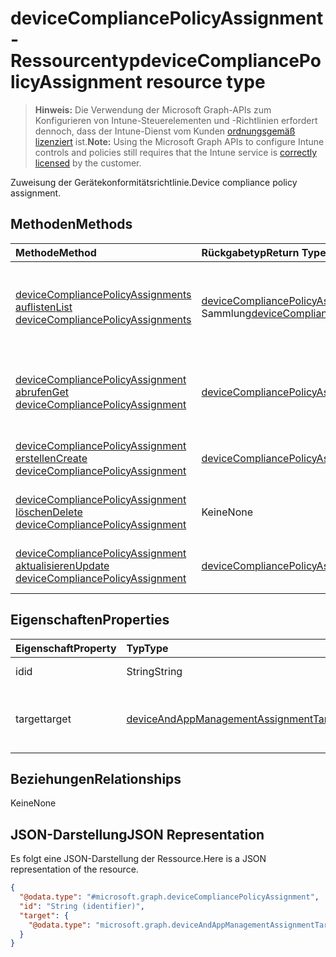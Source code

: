 # <a name="devicecompliancepolicyassignment-resource-type"></a><span data-ttu-id="4e72d-101">deviceCompliancePolicyAssignment-Ressourcentyp</span><span class="sxs-lookup"><span data-stu-id="4e72d-101">deviceCompliancePolicyAssignment resource type</span></span>

> <span data-ttu-id="4e72d-102">**Hinweis:** Die Verwendung der Microsoft Graph-APIs zum Konfigurieren von Intune-Steuerelementen und -Richtlinien erfordert dennoch, dass der Intune-Dienst vom Kunden [ordnungsgemäß lizenziert](https://go.microsoft.com/fwlink/?linkid=839381) ist.</span><span class="sxs-lookup"><span data-stu-id="4e72d-102">**Note:** Using the Microsoft Graph APIs to configure Intune controls and policies still requires that the Intune service is [correctly licensed](https://go.microsoft.com/fwlink/?linkid=839381) by the customer.</span></span>

<span data-ttu-id="4e72d-103">Zuweisung der Gerätekonformitätsrichtlinie.</span><span class="sxs-lookup"><span data-stu-id="4e72d-103">Device compliance policy assignment.</span></span>
## <a name="methods"></a><span data-ttu-id="4e72d-104">Methoden</span><span class="sxs-lookup"><span data-stu-id="4e72d-104">Methods</span></span>
|<span data-ttu-id="4e72d-105">Methode</span><span class="sxs-lookup"><span data-stu-id="4e72d-105">Method</span></span>|<span data-ttu-id="4e72d-106">Rückgabetyp</span><span class="sxs-lookup"><span data-stu-id="4e72d-106">Return Type</span></span>|<span data-ttu-id="4e72d-107">Beschreibung</span><span class="sxs-lookup"><span data-stu-id="4e72d-107">Description</span></span>|
|:---|:---|:---|
|[<span data-ttu-id="4e72d-108">deviceCompliancePolicyAssignments auflisten</span><span class="sxs-lookup"><span data-stu-id="4e72d-108">List deviceCompliancePolicyAssignments</span></span>](../api/intune_deviceconfig_devicecompliancepolicyassignment_list.md)|<span data-ttu-id="4e72d-109">[deviceCompliancePolicyAssignment](../resources/intune_deviceconfig_devicecompliancepolicyassignment.md)-Sammlung</span><span class="sxs-lookup"><span data-stu-id="4e72d-109">[deviceCompliancePolicyAssignment](../resources/intune_deviceconfig_devicecompliancepolicyassignment.md) collection</span></span>|<span data-ttu-id="4e72d-110">Auflisten von Eigenschaften und Beziehungen der [deviceCompliancePolicyAssignment](../resources/intune_deviceconfig_devicecompliancepolicyassignment.md)-Objekte.</span><span class="sxs-lookup"><span data-stu-id="4e72d-110">List properties and relationships of the [deviceCompliancePolicyAssignment](../resources/intune_deviceconfig_devicecompliancepolicyassignment.md) objects.</span></span>|
|[<span data-ttu-id="4e72d-111">deviceCompliancePolicyAssignment abrufen</span><span class="sxs-lookup"><span data-stu-id="4e72d-111">Get deviceCompliancePolicyAssignment</span></span>](../api/intune_deviceconfig_devicecompliancepolicyassignment_get.md)|[<span data-ttu-id="4e72d-112">deviceCompliancePolicyAssignment</span><span class="sxs-lookup"><span data-stu-id="4e72d-112">deviceCompliancePolicyAssignment</span></span>](../resources/intune_deviceconfig_devicecompliancepolicyassignment.md)|<span data-ttu-id="4e72d-113">Lesen von Eigenschaften und Beziehungen des [deviceCompliancePolicyAssignment](../resources/intune_deviceconfig_devicecompliancepolicyassignment.md)-Objekts.</span><span class="sxs-lookup"><span data-stu-id="4e72d-113">Read properties and relationships of [plannerTaskDetails](../resources/intune_deviceconfig_devicecompliancepolicyassignment.md) object.</span></span>|
|[<span data-ttu-id="4e72d-114">deviceCompliancePolicyAssignment erstellen</span><span class="sxs-lookup"><span data-stu-id="4e72d-114">Create deviceCompliancePolicyAssignment</span></span>](../api/intune_deviceconfig_devicecompliancepolicyassignment_create.md)|[<span data-ttu-id="4e72d-115">deviceCompliancePolicyAssignment</span><span class="sxs-lookup"><span data-stu-id="4e72d-115">deviceCompliancePolicyAssignment</span></span>](../resources/intune_deviceconfig_devicecompliancepolicyassignment.md)|<span data-ttu-id="4e72d-116">Erstellen eines neuen [deviceCompliancePolicyAssignment](../resources/intune_deviceconfig_devicecompliancepolicyassignment.md)-Objekts.</span><span class="sxs-lookup"><span data-stu-id="4e72d-116">Create a new [plannerBucket](../resources/intune_deviceconfig_devicecompliancepolicyassignment.md) object.</span></span>|
|[<span data-ttu-id="4e72d-117">deviceCompliancePolicyAssignment löschen</span><span class="sxs-lookup"><span data-stu-id="4e72d-117">Delete deviceCompliancePolicyAssignment</span></span>](../api/intune_deviceconfig_devicecompliancepolicyassignment_delete.md)|<span data-ttu-id="4e72d-118">Keine</span><span class="sxs-lookup"><span data-stu-id="4e72d-118">None</span></span>|<span data-ttu-id="4e72d-119">Löscht ein [deviceCompliancePolicyAssignment](../resources/intune_deviceconfig_devicecompliancepolicyassignment.md)-Objekt.</span><span class="sxs-lookup"><span data-stu-id="4e72d-119">Deletes a [deviceCompliancePolicyAssignment](../resources/intune_deviceconfig_devicecompliancepolicyassignment.md).</span></span>|
|[<span data-ttu-id="4e72d-120">deviceCompliancePolicyAssignment aktualisieren</span><span class="sxs-lookup"><span data-stu-id="4e72d-120">Update deviceCompliancePolicyAssignment</span></span>](../api/intune_deviceconfig_devicecompliancepolicyassignment_update.md)|[<span data-ttu-id="4e72d-121">deviceCompliancePolicyAssignment</span><span class="sxs-lookup"><span data-stu-id="4e72d-121">deviceCompliancePolicyAssignment</span></span>](../resources/intune_deviceconfig_devicecompliancepolicyassignment.md)|<span data-ttu-id="4e72d-122">Aktualisieren der Eigenschaften eines [deviceCompliancePolicyAssignment](../resources/intune_deviceconfig_devicecompliancepolicyassignment.md)-Objekts.</span><span class="sxs-lookup"><span data-stu-id="4e72d-122">Update the properties of a [calendar](../resources/intune_deviceconfig_devicecompliancepolicyassignment.md) object.</span></span>|

## <a name="properties"></a><span data-ttu-id="4e72d-123">Eigenschaften</span><span class="sxs-lookup"><span data-stu-id="4e72d-123">Properties</span></span>
|<span data-ttu-id="4e72d-124">Eigenschaft</span><span class="sxs-lookup"><span data-stu-id="4e72d-124">Property</span></span>|<span data-ttu-id="4e72d-125">Typ</span><span class="sxs-lookup"><span data-stu-id="4e72d-125">Type</span></span>|<span data-ttu-id="4e72d-126">Beschreibung</span><span class="sxs-lookup"><span data-stu-id="4e72d-126">Description</span></span>|
|:---|:---|:---|
|<span data-ttu-id="4e72d-127">id</span><span class="sxs-lookup"><span data-stu-id="4e72d-127">id</span></span>|<span data-ttu-id="4e72d-128">String</span><span class="sxs-lookup"><span data-stu-id="4e72d-128">String</span></span>|<span data-ttu-id="4e72d-129">Schlüssel der Entität.</span><span class="sxs-lookup"><span data-stu-id="4e72d-129">Key of the setting.</span></span>|
|<span data-ttu-id="4e72d-130">target</span><span class="sxs-lookup"><span data-stu-id="4e72d-130">target</span></span>|[<span data-ttu-id="4e72d-131">deviceAndAppManagementAssignmentTarget</span><span class="sxs-lookup"><span data-stu-id="4e72d-131">deviceAndAppManagementAssignmentTarget</span></span>](../resources/intune_deviceconfig_deviceandappmanagementassignmenttarget.md)|<span data-ttu-id="4e72d-132">Ziel für die Zuweisung der Compliance-Richtlinie</span><span class="sxs-lookup"><span data-stu-id="4e72d-132">Target for the compliance policy assignment.</span></span>|

## <a name="relationships"></a><span data-ttu-id="4e72d-133">Beziehungen</span><span class="sxs-lookup"><span data-stu-id="4e72d-133">Relationships</span></span>
<span data-ttu-id="4e72d-134">Keine</span><span class="sxs-lookup"><span data-stu-id="4e72d-134">None</span></span>
## <a name="json-representation"></a><span data-ttu-id="4e72d-135">JSON-Darstellung</span><span class="sxs-lookup"><span data-stu-id="4e72d-135">JSON Representation</span></span>
<span data-ttu-id="4e72d-136">Es folgt eine JSON-Darstellung der Ressource.</span><span class="sxs-lookup"><span data-stu-id="4e72d-136">Here is a JSON representation of the resource.</span></span>
<!-- {
  "blockType": "resource",
  "keyProperty": "id",
  "@odata.type": "microsoft.graph.deviceCompliancePolicyAssignment"
}
-->
``` json
{
  "@odata.type": "#microsoft.graph.deviceCompliancePolicyAssignment",
  "id": "String (identifier)",
  "target": {
    "@odata.type": "microsoft.graph.deviceAndAppManagementAssignmentTarget"
  }
}
```



